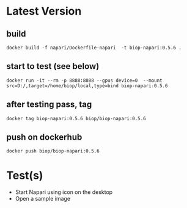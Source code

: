 # Latest Version

## build

```
docker build -f napari/Dockerfile-napari  -t biop-napari:0.5.6 .
```

## start to test (see below)

```
docker run -it --rm -p 8888:8888 --gpus device=0  --mount src=D:/,target=/home/biop/local,type=bind biop-napari:0.5.6
```

## after testing pass, tag 
```
docker tag biop-napari:0.5.6 biop/biop-napari:0.5.6
```

## push on dockerhub
```
docker push biop/biop-napari:0.5.6
```

# Test(s)

- Start Napari using icon on the desktop
- Open a sample image

